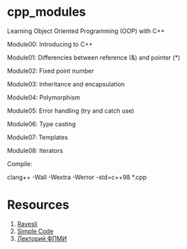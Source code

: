 # cpp_modules

Learning Object Oriented Programming (OOP) with C++

Module00: Introducing to C++

Module01: Differencies between reference (&) and pointer (*)

Module02: Fixed point number

Module03: Inheritance and encapsulation

Module04: Polymorphism

Module05: Error handling (try and catch use)

Module06: Type casting

Module07: Templates

Module08: Iterators

Compile:

  clang++ -Wall -Wextra -Werror -std=c++98 *.cpp

# Resources
1. [Ravesli](https://ravesli.com/uroki-cpp/)
2. [Simple Code](https://www.youtube.com/playlist?list=PLQOaTSbfxUtCrKs0nicOg2npJQYSPGO9r)
3. [Лекторий ФПМИ](https://www.youtube.com/c/ЛекторийФПМИ)
